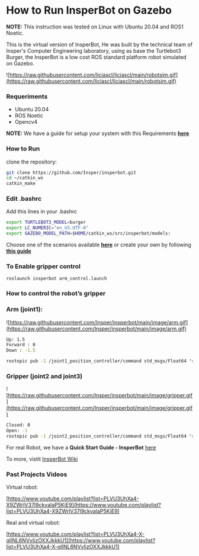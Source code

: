 # How to Run InsperBot on Gazebo

**NOTE:** This instruction was tested on Linux with Ubuntu 20.04 and ROS1 Noetic.

This is the virtual version of InsperBot, He was built by the technical team of Insper's Computer Engineering laboratory, using as base the Turtlebot3 Burger, the InsperBot is a low cost ROS standard platform robot simulated on Gazebo. 

![https://raw.githubusercontent.com/liciascl/liciascl/main/robotsim.gif](https://raw.githubusercontent.com/liciascl/liciascl/main/robotsim.gif)

### Requeriments

- Ubuntu 20.04
- ROS Noetic
- Opencv4

**NOTE:** We have a guide for setup your system with this Requirements **[here](https://spectacled-kiss-c46.notion.site/How-Setup-your-Ubuntu-20-04-2f0b9f499bf14b1a9d412fabd3622df9v)** 

### How to Run

clone the repository:

```bash
git clone https://github.com/Insper/insperbot.git
cd ~/catkin_ws
catkin_make
```

### Edit .bashrc

Add this lines in your .bashrc

```bash
export TURTLEBOT3_MODEL=burger
export LC_NUMERIC="en_US.UTF-8"
export GAZEBO_MODEL_PATH=$HOME/catkin_ws/src/insperbot/models:
```

Choose one of the scenarios available **[here](https://www.notion.so/Useful-Commands-ca89956886144a39a1ce3348185a6507)** or create your own by following **[this guide](http://gazebosim.org/tutorials?tut=build_world&cat=build_world)**

### To Enable gripper control

```
roslaunch insperbot arm_control.launch
```

### How to control the robot’s gripper

### Arm (joint1):

![https://raw.githubusercontent.com/Insper/insperbot/main/image/arm.gif](https://raw.githubusercontent.com/Insper/insperbot/main/image/arm.gif)

```bash
Up: 1.5
Forward : 0
Down : -1.5

rostopic pub -1 /joint1_position_controller/command std_msgs/Float64 "data: 0"
```

### Gripper (joint2 and joint3)

![https://raw.githubusercontent.com/Insper/insperbot/main/image/gripper.gif](https://raw.githubusercontent.com/Insper/insperbot/main/image/gripper.gif)

```bash
Closed: 0
Open: -1
rostopic pub -1 /joint2_position_controller/command std_msgs/Float64 "data: 0"
```


For real Robot, we have a **Quick Start Guide - InsperBot** [here](https://github.com/Insper/insperbot/wiki/Quick-Start-Guide---InsperBot)

To more, vistit [InsperBot Wiki](https://github.com/Insper/insperbot/wiki)


### Past Projects Videos

Virtual robot: 

[https://www.youtube.com/playlist?list=PLVU3UhXa4-X9ZWrIV37l9ckvalaP5KiE9](https://www.youtube.com/playlist?list=PLVU3UhXa4-X9ZWrIV37l9ckvalaP5KiE9)

Real and virtual robot:

[https://www.youtube.com/playlist?list=PLVU3UhXa4-X-qIlNL6NVvIizOXXJkkkU1](https://www.youtube.com/playlist?list=PLVU3UhXa4-X-qIlNL6NVvIizOXXJkkkU1)
